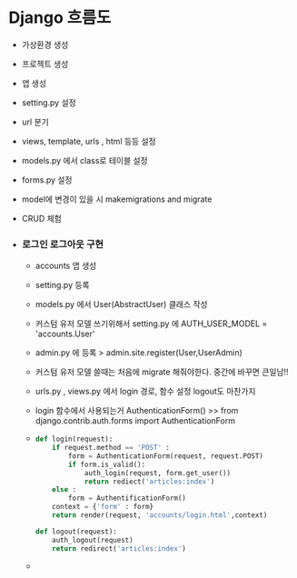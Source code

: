 # Django 흐름도

- 가상환경 생성

- 프로젝트 생성

- 앱 생성

- setting.py 설정

- url 분기

- views, template, urls , html 등등 설정

- models.py 에서 class로 테이블 설정

- forms.py 설정

- model에 변경이 있을 시 makemigrations and migrate

- CRUD 체험

- ### 로그인 로그아웃 구현

  - accounts 앱 생성

  - setting.py 등록

  - models.py 에서 User(AbstractUser) 클래스 작성

  - 커스텀 유저 모델 쓰기위해서 setting.py 에 AUTH_USER_MODEL = 'accounts.User'

  - admin.py 에 등록 > admin.site.register(User,UserAdmin)

  - 커스텀 유저 모델 쓸때는 처음에 migrate 해줘야한다. 중간에 바꾸면 큰일남!!

  - urls.py , views.py 에서 login 경로, 함수 설정 logout도 마찬가지

  - login 함수에서 사용되는거 AuthenticationForm() >> from django.contrib.auth.forms import AuthenticationForm

  - ```python
    def login(request):
    	if request.method == 'POST' :
            form = AuthenticationForm(request, request.POST)
            if form.is_valid():
                auth_login(request, form.get_user())
                return rediect('articles:index')
        else :
            form = AuthentificationForm()
        context = {'form' : form}
        return render(request, 'accounts/login.html',context)
    
    def logout(request):
        auth_logout(request)
        return redirect('articles:index')
    ```

  - 

